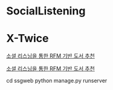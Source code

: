 # SocialListening
# X-Twice

[소셜 리스닝을 통한 RFM 기반 도서 추천](www.dbpia.co.kr/journal/articleDetail?nodeId=NODE07322803&language=ko_KR
)

[소셜 리스닝을 통한 RFM 기반 도서 추천](www.dbpia.co.kr/journal/articleDetail?nodeId=NODE07322803&language=ko_KR/)

cd ssgweb
python manage.py runserver


